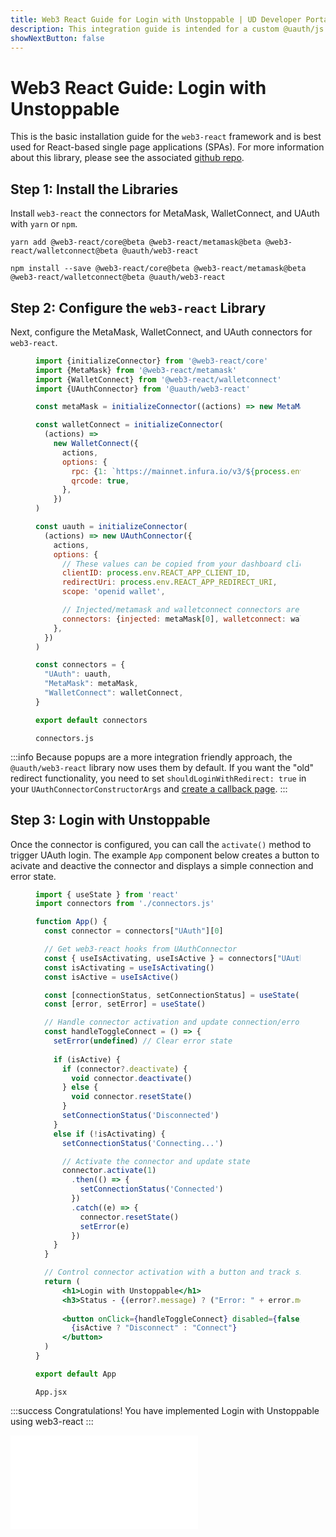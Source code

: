 ```yaml
---
title: Web3 React Guide for Login with Unstoppable | UD Developer Portal
description: This integration guide is intended for a custom @uauth/js integration, with ethereum provider, using web3 react library.
showNextButton: false
---
```


# Web3 React Guide: Login with Unstoppable

This is the basic installation guide for the `web3-react` framework and is best used for React-based single page applications (SPAs). For more information about this library, please see the associated [github repo](https://github.com/unstoppabledomains/uauth/tree/main/packages/web3-react).

## Step 1: Install the Libraries

Install `web3-react` the connectors for MetaMask, WalletConnect, and UAuth with `yarn` or `npm`.

```shell yarn
yarn add @web3-react/core@beta @web3-react/metamask@beta @web3-react/walletconnect@beta @uauth/web3-react
```

```shell npm
npm install --save @web3-react/core@beta @web3-react/metamask@beta @web3-react/walletconnect@beta @uauth/web3-react
```

## Step 2: Configure the `web3-react` Library

Next, configure the MetaMask, WalletConnect, and UAuth connectors for `web3-react`.

<figure>

```javascript
import {initializeConnector} from '@web3-react/core'
import {MetaMask} from '@web3-react/metamask'
import {WalletConnect} from '@web3-react/walletconnect'
import {UAuthConnector} from '@uauth/web3-react'

const metaMask = initializeConnector((actions) => new MetaMask({ actions }));

const walletConnect = initializeConnector(
  (actions) =>
    new WalletConnect({
      actions,
      options: {
        rpc: {1: `https://mainnet.infura.io/v3/${process.env.REACT_APP_INFURA_ID}`},
        qrcode: true,
      },
    })
)

const uauth = initializeConnector(
  (actions) => new UAuthConnector({
    actions,
    options: {
      // These values can be copied from your dashboard client configuration
      clientID: process.env.REACT_APP_CLIENT_ID,
      redirectUri: process.env.REACT_APP_REDIRECT_URI,
      scope: 'openid wallet',

      // Injected/metamask and walletconnect connectors are required
      connectors: {injected: metaMask[0], walletconnect: walletConnect[0]}
    },
  })
)

const connectors = {
  "UAuth": uauth,
  "MetaMask": metaMask,
  "WalletConnect": walletConnect,
}

export default connectors
```

<figcaption> <code>connectors.js</code> </figcaption>
</figure>

:::info
Because popups are a more integration friendly approach, the `@uauth/web3-react` library now uses them by default. If you want the "old" redirect functionality, you need to set `shouldLoginWithRedirect: true` in your `UAuthConnectorConstructorArgs` and [create a callback page](/login-with-unstoppable/libraries/uauth-web3-react.md#shouldloginwithredirect).
:::

## Step 3: Login with Unstoppable

Once the connector is configured, you can call the `activate()` method to trigger UAuth login. The example `App` component below creates a button to acivate and deactive the connector and displays a simple connection and error state.

<figure>

```jsx
import { useState } from 'react'
import connectors from './connectors.js'

function App() {
  const connector = connectors["UAuth"][0]

  // Get web3-react hooks from UAuthConnector
  const { useIsActivating, useIsActive } = connectors["UAuth"][1]
  const isActivating = useIsActivating()
  const isActive = useIsActive()

  const [connectionStatus, setConnectionStatus] = useState('Disconnected')
  const [error, setError] = useState()

  // Handle connector activation and update connection/error state
  const handleToggleConnect = () => {
    setError(undefined) // Clear error state
    
    if (isActive) {
      if (connector?.deactivate) {
        void connector.deactivate()
      } else {
        void connector.resetState()
      }
      setConnectionStatus('Disconnected')
    }
    else if (!isActivating) {
      setConnectionStatus('Connecting...')

      // Activate the connector and update state
      connector.activate(1)
        .then(() => {
          setConnectionStatus('Connected')
        })
        .catch((e) => {
          connector.resetState()
          setError(e)
        })
    }
  }

  // Control connector activation with a button and track simple connection and error state
  return (
      <h1>Login with Unstoppable</h1>
      <h3>Status - {(error?.message) ? ("Error: " + error.message) : connectionStatus}</h3>
      
      <button onClick={handleToggleConnect} disabled={false}>
        {isActive ? "Disconnect" : "Connect"}
      </button>
  )
}

export default App

```

<figcaption> <code>App.jsx</code> </figcaption>
</figure>

:::success Congratulations!
You have implemented Login with Unstoppable using web3-react
:::

<embed src="/snippets/_login-paths-next.md" />